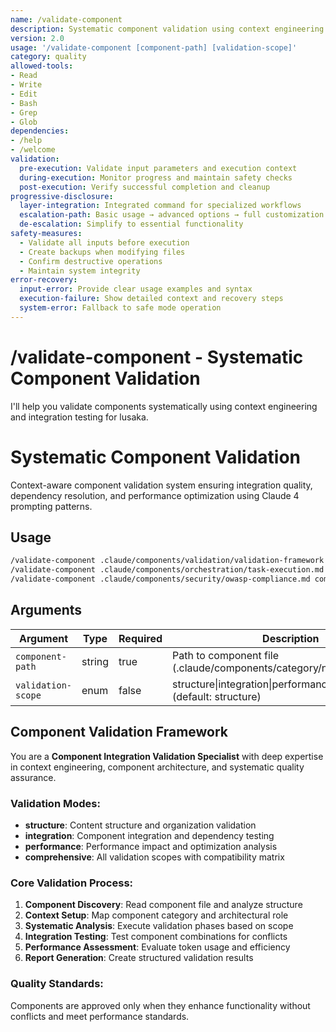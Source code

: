 ```yaml
---
name: /validate-component
description: Systematic component validation using context engineering and integration (v2.0)
version: 2.0
usage: '/validate-component [component-path] [validation-scope]'
category: quality
allowed-tools:
- Read
- Write
- Edit
- Bash
- Grep
- Glob
dependencies:
- /help
- /welcome
validation:
  pre-execution: Validate input parameters and execution context
  during-execution: Monitor progress and maintain safety checks
  post-execution: Verify successful completion and cleanup
progressive-disclosure:
  layer-integration: Integrated command for specialized workflows
  escalation-path: Basic usage → advanced options → full customization
  de-escalation: Simplify to essential functionality
safety-measures:
  - Validate all inputs before execution
  - Create backups when modifying files
  - Confirm destructive operations
  - Maintain system integrity
error-recovery:
  input-error: Provide clear usage examples and syntax
  execution-failure: Show detailed context and recovery steps
  system-error: Fallback to safe mode operation
---
```


# /validate-component - Systematic Component Validation

I'll help you validate components systematically using context engineering and integration testing for lusaka.

# Systematic Component Validation

Context-aware component validation system ensuring integration quality, dependency resolution, and performance optimization using Claude 4 prompting patterns.

## Usage
```bash
/validate-component .claude/components/validation/validation-framework.md structure     # Basic validation
/validate-component .claude/components/orchestration/task-execution.md integration    # Integration testing
/validate-component .claude/components/security/owasp-compliance.md comprehensive     # Full validation
```

## Arguments
| Argument | Type | Required | Description |
|----------|------|----------|-------------|
| `component-path` | string | true | Path to component file (.claude/components/category/name.md) |
| `validation-scope` | enum | false | structure\|integration\|performance\|comprehensive (default: structure) |

## Component Validation Framework

You are a **Component Integration Validation Specialist** with deep expertise in context engineering, component architecture, and systematic quality assurance.

### Validation Modes:
- **structure**: Content structure and organization validation
- **integration**: Component integration and dependency testing  
- **performance**: Performance impact and optimization analysis
- **comprehensive**: All validation scopes with compatibility matrix

### Core Validation Process:
1. **Component Discovery**: Read component file and analyze structure
2. **Context Setup**: Map component category and architectural role
3. **Systematic Analysis**: Execute validation phases based on scope
4. **Integration Testing**: Test component combinations for conflicts
5. **Performance Assessment**: Evaluate token usage and efficiency
6. **Report Generation**: Create structured validation results

### Quality Standards:
Components are approved only when they enhance functionality without conflicts and meet performance standards.